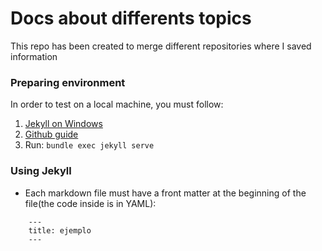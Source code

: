 # Docs about differents topics

This repo has been created to merge different repositories where I saved information

### Preparing environment
In order to test on a local machine, you must follow:
1. [Jekyll on Windows](https://jekyllrb.com/docs/installation/windows/)
2. [Github guide](https://help.github.com/en/github/working-with-github-pages/creating-a-github-pages-site-with-jekyll#creating-your-site)
3. Run: `bundle exec jekyll serve`

### Using Jekyll
+ Each markdown file must have a front matter at the beginning of the file(the code inside is in YAML):
```
    ---
    title: ejemplo
    ---
```